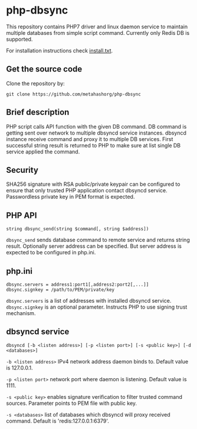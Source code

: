 # php-dbsync

This repository contains PHP7 driver and linux daemon service to maintain multiple databases from simple script command.
Currently only Redis DB is supported.

For installation instructions check [install.txt](https://github.com/metahashorg/php-dbsync/blob/master/install.txt).

## Get the source code
Clone the repository by:
```shell
git clone https://github.com/metahashorg/php-dbsync
```

## Brief description
PHP script calls API function with the given DB command.
DB command is getting sent over network to multiple dbsyncd service instances.
dbsyncd instance receive command and proxy it to multiple DB services.
First successful string result is returned to PHP to make sure at list single DB service applied the command.

## Security
SHA256 signature with RSA public/private keypair can be configured to ensure that only trusted PHP application contact dbsyncd service.
Passwordless private key in PEM format is expected.

## PHP API
```
string dbsync_send(string $command[, string $address])
```
`dbsync_send` sends database command to remote service and returns string result.
Optionally server address can be specified. But server address is expected to be configured in php.ini.

## php.ini
```
dbsync.servers = address1:port1[,address2:port2[,...]]
dbsync.signkey = /path/to/PEM/private/key
```
`dbsync.servers` is a list of addresses with installed dbsyncd service.
`dbsync.signkey` is an optional parameter. Instructs PHP to use signing trust mechanism.

## dbsyncd service
```
dbsyncd [-b <listen address>] [-p <listen port>] [-s <public key>] [-d <databases>]
```
`-b <listen address>` IPv4 network address daemon binds to. Default value is 127.0.0.1.

`-p <listen port>` network port where daemon is listening. Default value is 1111.

`-s <public key>` enables signature verification to filter trusted command sources. Parameter points to PEM file with public key.

`-s <databases>` list of databases which dbsyncd will proxy received command. Default is 'redis:127.0.0.1:6379'.
